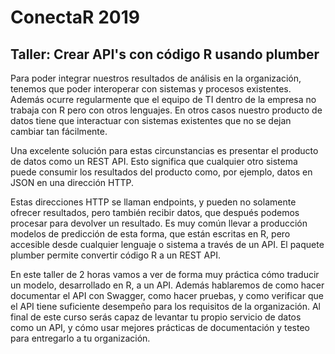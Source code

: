 # ConectaR 2019
## Taller: Crear API's con código R usando plumber

Para poder integrar nuestros resultados de análisis en la organización, tenemos
que poder interoperar con sistemas y procesos existentes. Además ocurre
regularmente que el equipo de TI dentro de la empresa no trabaja con R pero con
otros lenguajes. En otros casos nuestro producto de datos tiene que interactuar
con sistemas existentes que no se dejan cambiar tan fácilmente.

Una excelente solución para estas circunstancias es presentar el producto de
datos como un REST API. Esto significa que cualquier otro sistema puede consumir
los resultados del producto como, por ejemplo, datos en JSON en una dirección
HTTP.

Estas direcciones HTTP se llaman endpoints, y pueden no solamente ofrecer
resultados, pero también recibir datos, que después podemos procesar para
devolver un resultado. Es muy común llevar a producción modelos de predicción de
esta forma, que están escritas en R, pero accesible desde cualquier lenguaje o
sistema a través de un API. El paquete plumber permite convertir código R a un
REST API.

En este taller de 2 horas vamos a ver de forma muy práctica cómo traducir un
modelo, desarrollado en R, a un API. Además hablaremos de como hacer documentar
el API con Swagger, como hacer pruebas, y como verificar que el API tiene
suficiente desempeño para los requisitos de la organización. Al final de este
curso serás capaz de levantar tu propio servicio de datos como un API, y cómo
usar mejores prácticas de documentación y testeo para entregarlo a tu
organización.
